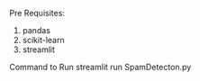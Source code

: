 Pre Requisites: 
1. pandas
2. scikit-learn
3. streamlit

Command to Run
streamlit run SpamDetecton.py
